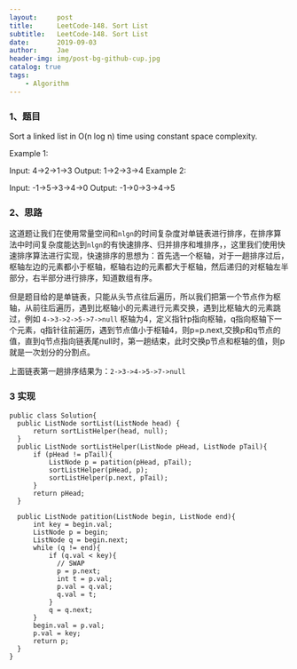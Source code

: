 ```yaml
---
layout:     post
title:      LeetCode-148. Sort List
subtitle:   LeetCode-148. Sort List
date:       2019-09-03
author:     Jae
header-img: img/post-bg-github-cup.jpg
catalog: true
tags:
    - Algorithm
---
```


### 1、题目

Sort a linked list in O(n log n) time using constant space complexity.

Example 1:

  Input: 4->2->1->3
  Output: 1->2->3->4
  Example 2:

  Input: -1->5->3->4->0
  Output: -1->0->3->4->5

### 2、思路

这道题让我们在使用常量空间和```nlgn```的时间复杂度对单链表进行排序，在排序算法中时间复杂度能达到```nlgn```的有快速排序、归并排序和堆排序，，这里我们使用快速排序算法进行实现，快速排序的思想为：首先选一个枢轴，对于一趟排序过后，枢轴左边的元素都小于枢轴，枢轴右边的元素都大于枢轴，然后递归的对枢轴左半部分，右半部分进行排序，知道数组有序。

但是题目给的是单链表，只能从头节点往后遍历，所以我们把第一个节点作为枢轴，从前往后遍历，遇到比枢轴小的元素进行元素交换，遇到比枢轴大的元素跳过，例如
```4->3->2->5->7->null```
枢轴为4，定义指针p指向枢轴，q指向枢轴下一个元素，q指针往前遍历，遇到节点值小于枢轴4，则p=p.next,交换p和q节点的值，直到q节点指向链表尾null时，第一趟结束，此时交换p节点和枢轴的值，则p就是一次划分的分割点。

上面链表第一趟排序结果为：```2->3->4->5->7->null```

### 3 实现

    public class Solution{
      public ListNode sortList(ListNode head) {
          return sortListHelper(head, null);
      }
      public ListNode sortListHelper(ListNode pHead, ListNode pTail){
          if (pHead != pTail){
              ListNode p = patition(pHead, pTail);
              sortListHelper(pHead, p);
              sortListHelper(p.next, pTail);
          }
          return pHead;
      }

      public ListNode patition(ListNode begin, ListNode end){
          int key = begin.val;
          ListNode p = begin;
          ListNode q = begin.next;
          while (q != end){
              if (q.val < key){
                // SWAP
                p = p.next;
                int t = p.val;
                p.val = q.val;
                q.val = t;
              }
              q = q.next;
          }
          begin.val = p.val;
          p.val = key;
          return p;
      }
    }
